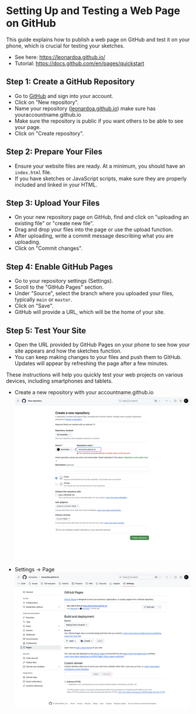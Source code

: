 # Setting Up and Testing a Web Page on GitHub

This guide explains how to publish a web page on GitHub and test it on your phone, which is crucial for testing your sketches.
- See here: https://leonardoa.github.io/
- Tutorial: https://docs.github.com/en/pages/quickstart

## Step 1: Create a GitHub Repository
- Go to [GitHub](https://github.com/) and sign into your account.
- Click on "New repository".
- Name your repository  ([leonardoa.github.io](https://leonardoa.github.io/)) make sure has youraccountname.github.io 
- Make sure the repository is public if you want others to be able to see your page.
- Click on "Create repository".

## Step 2: Prepare Your Files
- Ensure your website files are ready. At a minimum, you should have an `index.html` file.
- If you have sketches or JavaScript scripts, make sure they are properly included and linked in your HTML.

## Step 3: Upload Your Files
- On your new repository page on GitHub, find and click on "uploading an existing file" or "create new file".
- Drag and drop your files into the page or use the upload function.
- After uploading, write a commit message describing what you are uploading.
- Click on "Commit changes".

## Step 4: Enable GitHub Pages
- Go to your repository settings (Settings).
- Scroll to the "GitHub Pages" section.
- Under "Source", select the branch where you uploaded your files, typically `main` or `master`.
- Click on "Save".
- GitHub will provide a URL, which will be the home of your site.

## Step 5: Test Your Site
- Open the URL provided by GitHub Pages on your phone to see how your site appears and how the sketches function.
- You can keep making changes to your files and push them to GitHub. Updates will appear by refreshing the page after a few minutes.

These instructions will help you quickly test your web projects on various devices, including smartphones and tablets.


- Create a new repository with your accountname.github.io
  ![github](https://github.com/leonardoa/maind-2025/blob/main/assets/github/1.png?raw=true)

- Settings -> Page
  ![github](https://github.com/leonardoa/maind-2025/blob/main/assets/github/2.png?raw=true)
